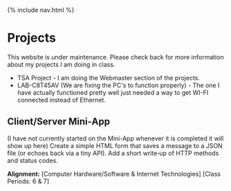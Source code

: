 {% include nav.html %}

# Projects

This website is under maintenance. Please check back for more information about my projects I am doing in class.
- TSA Project - I am doing the Webmaster section of the projects.
- LAB-C8T45AV (We are fixing the PC's to function properly) - The one I have actually functioned pretty well just needed a way to get WI-FI connected instead of Ethernet.

## Client/Server Mini‑App
(I have not currently started on the Mini-App whenever it is completed it will show up here)
<hide>Create a simple HTML form that saves a message to a JSON file (or echoes back via a tiny API).</hide> <hide>Add a short write‑up of HTTP methods and status codes.</hide>

**Alignment:** [Computer Hardware/Software & Internet Technologies] [Class Periods: 6 & 7]
